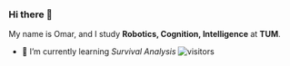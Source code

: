 ### Hi there 👋
My name is Omar, and I study **Robotics, Cognition, Intelligence** at **TUM**. 
- 🌱 I’m currently learning *Survival Analysis*
![visitors](https://visitor-badge.glitch.me/badge?page_id=3bsamad.3bsamad)
<!--
**3bsamad/3bsamad** is a ✨ _special_ ✨ repository because its `README.md` (this file) appears on your GitHub profile.
![<Linkedin>](https://img.shields.io/badge/<Badge Text>-<Background Color>?style=for-the-badge&logo=<Icon Name>&logoColor=<Logo Color>)
Here are some ideas to get you started:

- 🔭 I’m currently working on ...
- 🌱 I’m currently learning ...
- 👯 I’m looking to collaborate on ...
- 🤔 I’m looking for help with ...
- 💬 Ask me about ...
- 📫 How to reach me: ...
- ⚡ Fun fact: ...
-->
